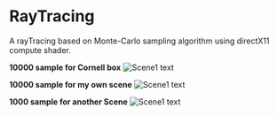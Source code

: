 # RayTracing
A rayTracing based on Monte-Carlo sampling algorithm using directX11 compute shader.

**10000 sample for Cornell box**
![Scene1 text](https://raw.githubusercontent.com/ZJUZTJ/RayTracing/blob/master/screenshot/10000sample10depth.bmp)

**10000 sample for my own scene**
![Scene1 text](https://raw.githubusercontent.com/ZJUZTJ/RayTracing/blob/master/screenshot/1000sample5d5illum.bmp)


**1000 sample for another Scene**
![Scene1 text](https:/raw.githubusercontent.com/ZJUZTJ/RayTracing/blob/master/screenshot/ownScene10000sample.bmp)
